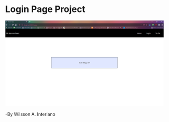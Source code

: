 # Login Page Project

![Home](https://github.com/interale14/login_page/blob/master/imgs/Home.png)

-By Wilsson A. Interiano
